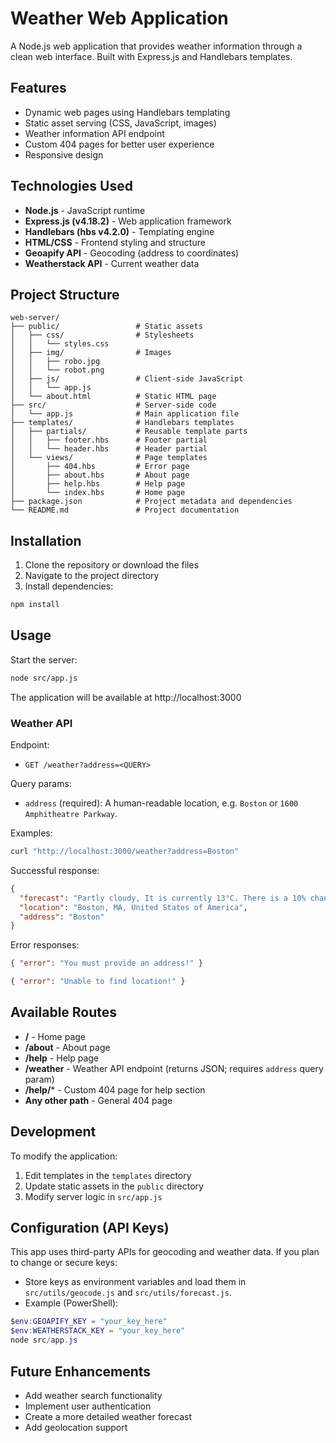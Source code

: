 # Weather Web Application

A Node.js web application that provides weather information through a clean web interface. Built with Express.js and Handlebars templates.

## Features

- Dynamic web pages using Handlebars templating
- Static asset serving (CSS, JavaScript, images)
- Weather information API endpoint
- Custom 404 pages for better user experience
- Responsive design

## Technologies Used

- **Node.js** - JavaScript runtime
- **Express.js (v4.18.2)** - Web application framework
- **Handlebars (hbs v4.2.0)** - Templating engine
- **HTML/CSS** - Frontend styling and structure
 - **Geoapify API** - Geocoding (address to coordinates)
 - **Weatherstack API** - Current weather data

## Project Structure

```
web-server/
├── public/                 # Static assets
│   ├── css/                # Stylesheets
│   │   └── styles.css      
│   ├── img/                # Images
│   │   ├── robo.jpg
│   │   └── robot.png
│   ├── js/                 # Client-side JavaScript
│   │   └── app.js
│   └── about.html          # Static HTML page
├── src/                    # Server-side code
│   └── app.js              # Main application file
├── templates/              # Handlebars templates
│   ├── partials/           # Reusable template parts
│   │   ├── footer.hbs      # Footer partial
│   │   └── header.hbs      # Header partial
│   └── views/              # Page templates
│       ├── 404.hbs         # Error page
│       ├── about.hbs       # About page
│       ├── help.hbs        # Help page
│       └── index.hbs       # Home page
├── package.json            # Project metadata and dependencies
└── README.md               # Project documentation
```

## Installation

1. Clone the repository or download the files
2. Navigate to the project directory
3. Install dependencies:

```bash
npm install
```

## Usage

Start the server:

```bash
node src/app.js
```

The application will be available at http://localhost:3000

### Weather API

Endpoint:

- `GET /weather?address=<QUERY>`

Query params:

- `address` (required): A human-readable location, e.g. `Boston` or `1600 Amphitheatre Parkway`.

Examples:

```bash
curl "http://localhost:3000/weather?address=Boston"
```

Successful response:

```json
{
  "forecast": "Partly cloudy, It is currently 13°C. There is a 10% chance of rain.",
  "location": "Boston, MA, United States of America",
  "address": "Boston"
}
```

Error responses:

```json
{ "error": "You must provide an address!" }
```

```json
{ "error": "Unable to find location!" }
```

## Available Routes

- **/** - Home page
- **/about** - About page
- **/help** - Help page
- **/weather** - Weather API endpoint (returns JSON; requires `address` query param)
- **/help/*** - Custom 404 page for help section
- **Any other path** - General 404 page

## Development

To modify the application:

1. Edit templates in the `templates` directory
2. Update static assets in the `public` directory
3. Modify server logic in `src/app.js`

## Configuration (API Keys)

This app uses third-party APIs for geocoding and weather data. If you plan to change or secure keys:

- Store keys as environment variables and load them in `src/utils/geocode.js` and `src/utils/forecast.js`.
- Example (PowerShell):

```powershell
$env:GEOAPIFY_KEY = "your_key_here"
$env:WEATHERSTACK_KEY = "your_key_here"
node src/app.js
```

## Future Enhancements

- Add weather search functionality
- Implement user authentication
- Create a more detailed weather forecast
- Add geolocation support

